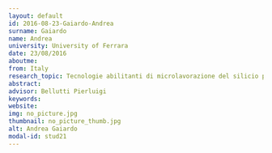 ```yaml
---
layout: default 
id: 2016-08-23-Gaiardo-Andrea
surname: Gaiardo
name: Andrea
university: University of Ferrara
date: 23/08/2016
aboutme: 
from: Italy
research_topic: Tecnologie abilitanti di microlavorazione del silicio per la sensoristica di gas
abstract: 
advisor: Bellutti Pierluigi
keywords: 
website: 
img: no_picture.jpg
thumbnail: no_picture_thumb.jpg
alt: Andrea Gaiardo
modal-id: stud21
---
```

